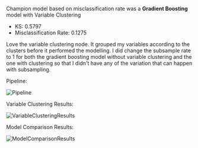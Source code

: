 Champion model based on misclassification rate was a **Gradient Boosting** model with Variable Clustering
* KS: 0.5797
* Misclassification Rate: 0.1275

Love the variable clustering node. It grouped my variables according to the clusters before it performed the modelling. I did change the
subsample rate to 1 for both the gradient boosting model without variable clustering and the one with clustering so that I didn't have any
of the variation that can happen with subsampling.  

Pipeline: 

![Pipeline](https://github.com/melcar1054/vdmml-trials-challenge/blob/master/melcar/Variable-Clustering/pipeline.png "Pipeline")


Variable Clustering Results: 

![VariableClusteringResults](https://github.com/melcar1054/vdmml-trials-challenge/blob/master/melcar/Variable-Clustering/VariableClusteringResults.png "Variable Clustering Results")

Model Comparison Results: 

![ModelComparisonResults](https://github.com/melcar1054/vdmml-trials-challenge/blob/master/melcar/Variable-Clustering/ModelComparison.png "Model Comparison Results")

